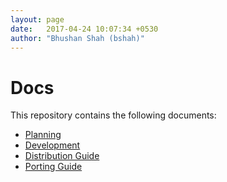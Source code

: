 ```yaml
---
layout: page
date:   2017-04-24 10:07:34 +0530
author: "Bhushan Shah (bshah)"
---
```


# Docs

This repository contains the following documents:

- [Planning](Planning)
- [Development](Development)
- [Distribution Guide](Distribution)
- [Porting Guide](Porting)
